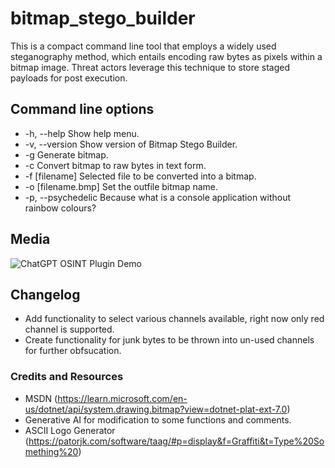 # bitmap_stego_builder

This is a compact command line tool that employs a widely used steganography method, which entails encoding raw bytes as pixels within a bitmap image.  Threat actors leverage this technique to store staged payloads for post execution.

## Command line options

- -h, --help Show help menu.
- -v, --version Show version of Bitmap Stego Builder.
- -g Generate bitmap.
- -c Convert bitmap to raw bytes in text form.
- -f [filename] Selected file to be converted into a bitmap.
- -o [filename.bmp] Set the outfile bitmap name.       
- -p, --psychedelic Because what is a console application without rainbow colours?

## Media

![ChatGPT OSINT Plugin Demo](https://github.com/anc1llary/bitmap_stego_builder/demo.png)


## Changelog

- Add functionality to select various channels available, right now only red channel is supported.
- Create functionality for junk bytes to be thrown into un-used channels for further obfsucation.

### Credits and Resources

- MSDN (https://learn.microsoft.com/en-us/dotnet/api/system.drawing.bitmap?view=dotnet-plat-ext-7.0)
- Generative AI for modification to some functions and comments.
- ASCII Logo Generator (https://patorjk.com/software/taag/#p=display&f=Graffiti&t=Type%20Something%20)